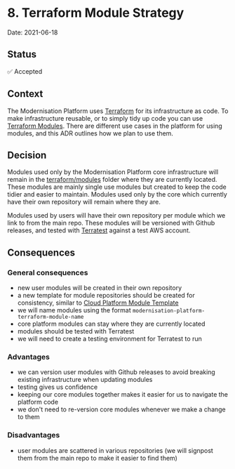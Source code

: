 # 8. Terraform Module Strategy

Date: 2021-06-18

## Status

✅ Accepted

## Context

The Modernisation Platform uses [Terraform](https://www.terraform.io/) for its infrastructure as code. To make infrastructure reusable, or to simply tidy up code you can use [Terraform Modules](https://www.terraform.io/docs/language/modules/). There are different use cases in the platform for using modules, and this ADR outlines how we plan to use them.

## Decision

Modules used only by the Modernisation Platform core infrastructure will remain in the [terraform/modules](https://github.com/ministryofjustice/modernisation-platform/tree/main/terraform/modules) folder where they are currently located. These modules are mainly single use modules but created to keep the code tidier and easier to maintain. Modules used only by the core which currently have their own repository will remain where they are.

Modules used by users will have their own repository per module which we link to from the main repo. These modules will be versioned with Github releases, and tested with [Terratest](https://terratest.gruntwork.io/) against a test AWS account.

## Consequences

### General consequences

* new user modules will be created in their own repository
* a new template for module repositories should be created for consistency, similar to [Cloud Platform Module Template](https://github.com/ministryofjustice/cloud-platform-terraform-template)
* we will name modules using the format `modernisation-platform-terraform-module-name`
* core platform modules can stay where they are currently located
* modules should be tested with Terratest
* we will need to create a testing environment for Terratest to run

### Advantages

* we can version user modules with Github releases to avoid breaking existing infrastructure when updating modules
* testing gives us confidence
* keeping our core modules together makes it easier for us to navigate the platform code
* we don't need to re-version core modules whenever we make a change to them

### Disadvantages

* user modules are scattered in various repositories (we will signpost them from the main repo to make it easier to find them)
